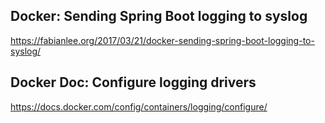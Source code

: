 ## Docker: Sending Spring Boot logging to syslog

https://fabianlee.org/2017/03/21/docker-sending-spring-boot-logging-to-syslog/


## Docker Doc: Configure logging drivers

https://docs.docker.com/config/containers/logging/configure/
